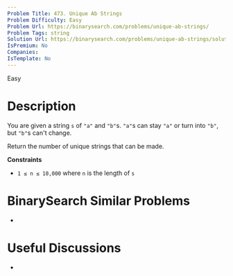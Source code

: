 ```yaml
---
Problem Title: 473. Unique Ab Strings
Problem Difficulty: Easy
Problem Url: https://binarysearch.com/problems/unique-ab-strings/
Problem Tags: string
Solution Url: https://binarysearch.com/problems/unique-ab-strings/solutions/
IsPremium: No
Companies: 
IsTemplate: No
---
```


<span style="color: ;">Easy</span>

# Description

You are given a string `s` of `"a"` and `"b"`s. `"a"`s can stay `"a"` or turn into `"b"`, but `"b"`s can't change.

Return the number of unique strings that can be made.

**Constraints**

- `1 ≤ n ≤ 10,000` where `n` is the length of `s`

# BinarySearch Similar Problems

- []()

# Useful Discussions

- []()
